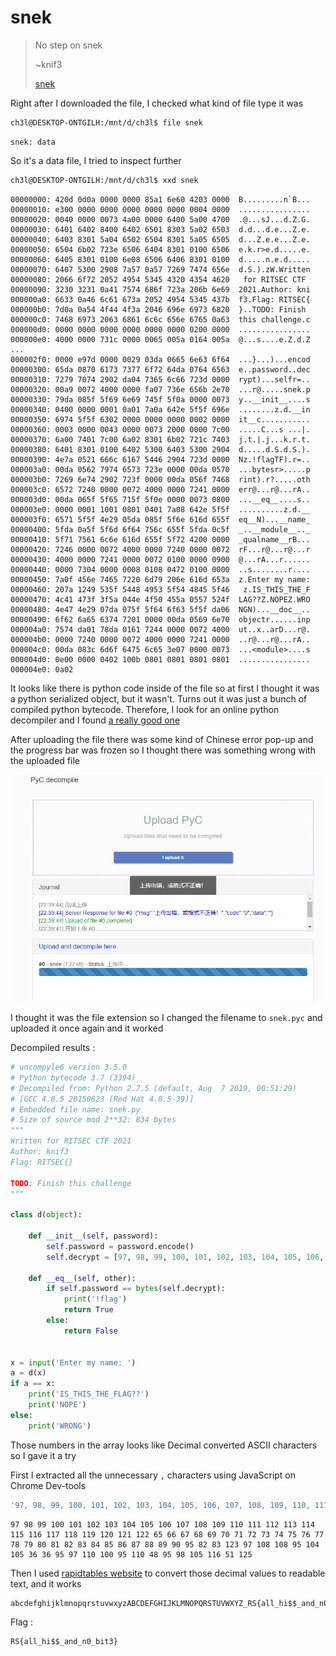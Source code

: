 # snek

> No step on snek
>
> ~knif3
>
> [snek](https://ctf.ritsec.club/files/7499aedbcfa15e66d15a95e90165eae0/snek?token=eyJ1c2VyX2lkIjo0NzksInRlYW1faWQiOjMwMywiZmlsZV9pZCI6N30.YHMU0A.RxJJLlds3mPoUjivVAmwuKHbflk)

Right after I downloaded the file, I checked what kind of file type it was

```bash
ch3l@DESKTOP-ONTGILH:/mnt/d/ch3l$ file snek
```

```
snek: data
```

So it's a data file, I tried to inspect further

```bash
ch3l@DESKTOP-ONTGILH:/mnt/d/ch3l$ xxd snek
```

```
00000000: 420d 0d0a 0000 0000 85a1 6e60 4203 0000  B.........n`B...
00000010: e300 0000 0000 0000 0000 0000 0004 0000  ................
00000020: 0040 0000 0073 4a00 0000 6400 5a00 4700  .@...sJ...d.Z.G.
00000030: 6401 6402 8400 6402 6501 8303 5a02 6503  d.d...d.e...Z.e.
00000040: 6403 8301 5a04 6502 6504 8301 5a05 6505  d...Z.e.e...Z.e.
00000050: 6504 6b02 723e 6506 6404 8301 0100 6506  e.k.r>e.d.....e.
00000060: 6405 8301 0100 6e08 6506 6406 8301 0100  d.....n.e.d.....
00000070: 6407 5300 2908 7a57 0a57 7269 7474 656e  d.S.).zW.Written
00000080: 2066 6f72 2052 4954 5345 4320 4354 4620   for RITSEC CTF
00000090: 3230 3231 0a41 7574 686f 723a 206b 6e69  2021.Author: kni
000000a0: 6633 0a46 6c61 673a 2052 4954 5345 437b  f3.Flag: RITSEC{
000000b0: 7d0a 0a54 4f44 4f3a 2046 696e 6973 6820  }..TODO: Finish
000000c0: 7468 6973 2063 6861 6c6c 656e 6765 0a63  this challenge.c
000000d0: 0000 0000 0000 0000 0000 0000 0200 0000  ................
000000e0: 4000 0000 731c 0000 0065 005a 0164 005a  @...s....e.Z.d.Z
...
000002f0: 0000 e97d 0000 0029 03da 0665 6e63 6f64  ...}...)...encod
00000300: 65da 0870 6173 7377 6f72 64da 0764 6563  e..password..dec
00000310: 7279 7074 2902 da04 7365 6c66 723d 0000  rypt)...selfr=..
00000320: 00a9 0072 4000 0000 fa07 736e 656b 2e70  ...r@.....snek.p
00000330: 79da 085f 5f69 6e69 745f 5f0a 0000 0073  y..__init__....s
00000340: 0400 0000 0001 0a01 7a0a 642e 5f5f 696e  ........z.d.__in
00000350: 6974 5f5f 6302 0000 0000 0000 0002 0000  it__c...........
00000360: 0003 0000 0043 0000 0073 2000 0000 7c00  .....C...s ...|.
00000370: 6a00 7401 7c00 6a02 8301 6b02 721c 7403  j.t.|.j...k.r.t.
00000380: 6401 8301 0100 6402 5300 6403 5300 2904  d.....d.S.d.S.).
00000390: 4e7a 0521 666c 6167 5446 2904 723d 0000  Nz.!flagTF).r=..
000003a0: 00da 0562 7974 6573 723e 0000 00da 0570  ...bytesr>.....p
000003b0: 7269 6e74 2902 723f 0000 00da 056f 7468  rint).r?.....oth
000003c0: 6572 7240 0000 0072 4000 0000 7241 0000  err@...r@...rA..
000003d0: 00da 065f 5f65 715f 5f0e 0000 0073 0800  ...__eq__....s..
000003e0: 0000 0001 1001 0801 0401 7a08 642e 5f5f  ..........z.d.__
000003f0: 6571 5f5f 4e29 05da 085f 5f6e 616d 655f  eq__N)...__name_
00000400: 5fda 0a5f 5f6d 6f64 756c 655f 5fda 0c5f  _..__module__.._
00000410: 5f71 7561 6c6e 616d 655f 5f72 4200 0000  _qualname__rB...
00000420: 7246 0000 0072 4000 0000 7240 0000 0072  rF...r@...r@...r
00000430: 4000 0000 7241 0000 0072 0100 0000 0900  @...rA...r......
00000440: 0000 7304 0000 0008 0108 0472 0100 0000  ..s........r....
00000450: 7a0f 456e 7465 7220 6d79 206e 616d 653a  z.Enter my name:
00000460: 207a 1249 535f 5448 4953 5f54 4845 5f46   z.IS_THIS_THE_F
00000470: 4c41 473f 3f5a 044e 4f50 455a 0557 524f  LAG??Z.NOPEZ.WRO
00000480: 4e47 4e29 07da 075f 5f64 6f63 5f5f da06  NGN)...__doc__..
00000490: 6f62 6a65 6374 7201 0000 00da 0569 6e70  objectr......inp
000004a0: 7574 da01 78da 0161 7244 0000 0072 4000  ut..x..arD...r@.
000004b0: 0000 7240 0000 0072 4000 0000 7241 0000  ..r@...r@...rA..
000004c0: 00da 083c 6d6f 6475 6c65 3e07 0000 0073  ...<module>....s
000004d0: 0e00 0000 0402 100b 0801 0801 0801 0801  ................
000004e0: 0a02
```

It looks like there is python code inside of the file so at first I thought it was a python serialized object, but it wasn't. Turns out it was just a bunch of compiled python bytecode. Therefore, I look for an online python decompiler and I found [a really good one](https://www.toolnb.com/tools-lang-en/pyc.html)

After uploading the file there was some kind of Chinese error pop-up and the progress bar was frozen so I thought there was something wrong with the uploaded file

![image-20210411224112142](https://github.com/Ch3lLIST4/CTF-Writeups-2021/blob/main/RITSEC-CTF-2021/images/snek.png?raw=true)

I thought it was the file extension so I changed the filename to `snek.pyc` and uploaded it once again and it worked

Decompiled results :

```python
# uncompyle6 version 3.5.0
# Python bytecode 3.7 (3394)
# Decompiled from: Python 2.7.5 (default, Aug  7 2019, 00:51:29) 
# [GCC 4.8.5 20150623 (Red Hat 4.8.5-39)]
# Embedded file name: snek.py
# Size of source mod 2**32: 834 bytes
"""
Written for RITSEC CTF 2021
Author: knif3
Flag: RITSEC{}

TODO: Finish this challenge
"""

class d(object):

    def __init__(self, password):
        self.password = password.encode()
        self.decrypt = [97, 98, 99, 100, 101, 102, 103, 104, 105, 106, 107, 108, 109, 110, 111, 112, 113, 114, 115, 116, 117, 118, 119, 120, 121, 122, 65, 66, 67, 68, 69, 70, 71, 72, 73, 74, 75, 76, 77, 78, 79, 80, 81, 82, 83, 84, 85, 86, 87, 88, 89, 90, 95, 82, 83, 123, 97, 108, 108, 95, 104, 105, 36, 36, 95, 97, 110, 100, 95, 110, 48, 95, 98, 105, 116, 51, 125]

    def __eq__(self, other):
        if self.password == bytes(self.decrypt):
            print('!flag')
            return True
        else:
            return False


x = input('Enter my name: ')
a = d(x)
if a == x:
    print('IS_THIS_THE_FLAG??')
    print('NOPE')
else:
    print('WRONG')
```

Those numbers in the array looks like Decimal converted ASCII characters so I gave it a try

First I extracted all the unnecessary `,` characters using JavaScript on Chrome Dev-tools

```javascript
'97, 98, 99, 100, 101, 102, 103, 104, 105, 106, 107, 108, 109, 110, 111, 112, 113, 114, 115, 116, 117, 118, 119, 120, 121, 122, 65, 66, 67, 68, 69, 70, 71, 72, 73, 74, 75, 76, 77, 78, 79, 80, 81, 82, 83, 84, 85, 86, 87, 88, 89, 90, 95, 82, 83, 123, 97, 108, 108, 95, 104, 105, 36, 36, 95, 97, 110, 100, 95, 110, 48, 95, 98, 105, 116, 51, 125'.replaceAll(',','')
```

```
97 98 99 100 101 102 103 104 105 106 107 108 109 110 111 112 113 114 115 116 117 118 119 120 121 122 65 66 67 68 69 70 71 72 73 74 75 76 77 78 79 80 81 82 83 84 85 86 87 88 89 90 95 82 83 123 97 108 108 95 104 105 36 36 95 97 110 100 95 110 48 95 98 105 116 51 125
```

Then I used [rapidtables website](https://www.rapidtables.com/convert/number/ascii-hex-bin-dec-converter.html) to convert those decimal values to readable text, and it works

```
abcdefghijklmnopqrstuvwxyzABCDEFGHIJKLMNOPQRSTUVWXYZ_RS{all_hi$$_and_n0_bit3}
```

Flag :

```
RS{all_hi$$_and_n0_bit3}
```







